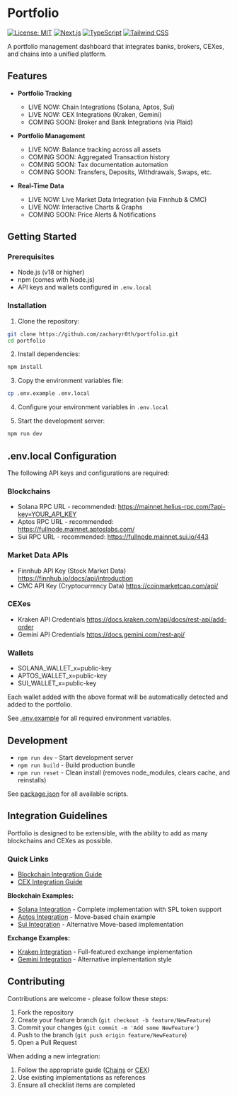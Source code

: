 # Portfolio

[![License: MIT](https://img.shields.io/badge/License-MIT-yellow.svg)](https://opensource.org/licenses/MIT)
[![Next.js](https://img.shields.io/badge/Next.js-black?logo=next.js&logoColor=white)](https://nextjs.org/)
[![TypeScript](https://img.shields.io/badge/TypeScript-007ACC?logo=typescript&logoColor=white)](https://www.typescriptlang.org/)
[![Tailwind CSS](https://img.shields.io/badge/Tailwind_CSS-38B2AC?logo=tailwind-css&logoColor=white)](https://tailwindcss.com/)

A portfolio management dashboard that integrates banks, brokers, CEXes, and chains into a unified platform. 

## Features

- **Portfolio Tracking**
  - LIVE NOW: Chain Integrations (Solana, Aptos, Sui)
  - LIVE NOW: CEX Integrations (Kraken, Gemini)
  - COMING SOON: Broker and Bank Integrations (via Plaid)

- **Portfolio Management**
  - LIVE NOW: Balance tracking across all assets
  - COMING SOON: Aggregated Transaction history
  - COMING SOON: Tax documentation automation 
  - COMING SOON: Transfers, Deposits, Withdrawals, Swaps, etc.

- **Real-Time Data**
  - LIVE NOW: Live Market Data Integration (via Finnhub & CMC)
  - LIVE NOW: Interactive Charts & Graphs
  - COMING SOON: Price Alerts & Notifications

## Getting Started

### Prerequisites

- Node.js (v18 or higher)
- npm (comes with Node.js)
- API keys and wallets configured in `.env.local`

### Installation

1. Clone the repository:
```bash
git clone https://github.com/zacharyr0th/portfolio.git
cd portfolio
```

2. Install dependencies:
```bash
npm install
```

3. Copy the environment variables file:
```bash
cp .env.example .env.local
```

4. Configure your environment variables in `.env.local`

5. Start the development server:
```bash
npm run dev
```

## .env.local Configuration

The following API keys and configurations are required:

### Blockchains
- Solana RPC URL - recommended: https://mainnet.helius-rpc.com/?api-key=YOUR_API_KEY
- Aptos RPC URL - recommended: https://fullnode.mainnet.aptoslabs.com/
- Sui RPC URL - recommended: https://fullnode.mainnet.sui.io/443

### Market Data APIs
- Finnhub API Key (Stock Market Data) https://finnhub.io/docs/api/introduction
- CMC API Key (Cryptocurrency Data) https://coinmarketcap.com/api/

### CEXes
- Kraken API Credentials https://docs.kraken.com/api/docs/rest-api/add-order
- Gemini API Credentials https://docs.gemini.com/rest-api/

### Wallets
- SOLANA_WALLET_x=public-key
- APTOS_WALLET_x=public-key
- SUI_WALLET_x=public-key

Each wallet added with the above format will be automatically detected and added to the portfolio.

See [.env.example](.env.example) for all required environment variables.

## Development

- `npm run dev` - Start development server
- `npm run build` - Build production bundle
- `npm run reset` - Clean install (removes node_modules, clears cache, and reinstalls)

See [package.json](package.json) for all available scripts.

## Integration Guidelines

Portfolio is designed to be extensible, with the ability to add as many blockchains and CEXes as possible. 

### Quick Links
- [Blockchain Integration Guide](lib/chains/README.md)
- [CEX Integration Guide](lib/cex/README.md)

**Blockchain Examples:**
- [Solana Integration](lib/chains/solana/README.md) - Complete implementation with SPL token support
- [Aptos Integration](lib/chains/aptos/README.md) - Move-based chain example
- [Sui Integration](lib/chains/sui/README.md) - Alternative Move-based implementation

**Exchange Examples:**
- [Kraken Integration](lib/cex/kraken/README.md) - Full-featured exchange implementation
- [Gemini Integration](lib/cex/gemini/README.md) - Alternative implementation style

## Contributing

Contributions are welcome - please follow these steps:

1. Fork the repository
2. Create your feature branch (`git checkout -b feature/NewFeature`)
3. Commit your changes (`git commit -m 'Add some NewFeature'`)
4. Push to the branch (`git push origin feature/NewFeature`)
5. Open a Pull Request

When adding a new integration:
1. Follow the appropriate guide ([Chains](lib/chains/README.md) or [CEX](lib/cex/README.md))
2. Use existing implementations as references
3. Ensure all checklist items are completed
